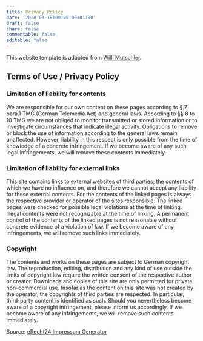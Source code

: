 ```yaml
---
title: Privacy Policy
date: '2020-03-18T00:00:00+01:00'
draft: false
share: false
commentable: false
editable: false
---
```



This website template is adapted from [Willi Mutschler](https://github.com/wmutschl/mutschler.eu). 

## Terms of Use / Privacy Policy
### Limitation of liability for contents
We are responsible for our own content on these pages according to § 7 para.1 TMG (German Telemedia Act) and general laws. According to §§ 8 to 10 TMG we are not obliged to monitor transmitted or stored information or to investigate circumstances that indicate illegal activity.
Obligations to remove or block the use of information according to the general laws remain unaffected. However, liability in this respect is only possible from the time of knowledge of a concrete infringement. If we become aware of any such legal infringements, we will remove these contents immediately.


### Limitation of liability for external links

This site contains links to external websites of third parties, the contents of which we have no influence on, and therefore we cannot accept any liability for these external contents. For the contents of the linked pages is always the respective provider or operator of the sites responsible. The linked pages were checked for possible legal violations at the time of linking. Illegal contents were not recognizable at the time of linking.
A permanent control of the contents of the linked pages is not reasonable without concrete evidence of a violation of law. If we become aware of any infringements, we will remove such links immediately.

### Copyright

The contents and works on these pages are subject to German copyright law. The reproduction, editing, distribution and any kind of use outside the limits of copyright law require the written consent of the respective author or creator. Downloads and copies of this site are only permitted for private, non-commercial use.
Insofar as the content on this site was not created by the operator, the copyrights of third parties are respected. In particular, third-party content is identified as such. Should you nevertheless become aware of a copyright infringement, please inform us accordingly. If we become aware of any infringements, we will remove such contents immediately.


Source: [eRecht24 Impressum Generator](https://www.e-recht24.de/impressum-generator.html)
